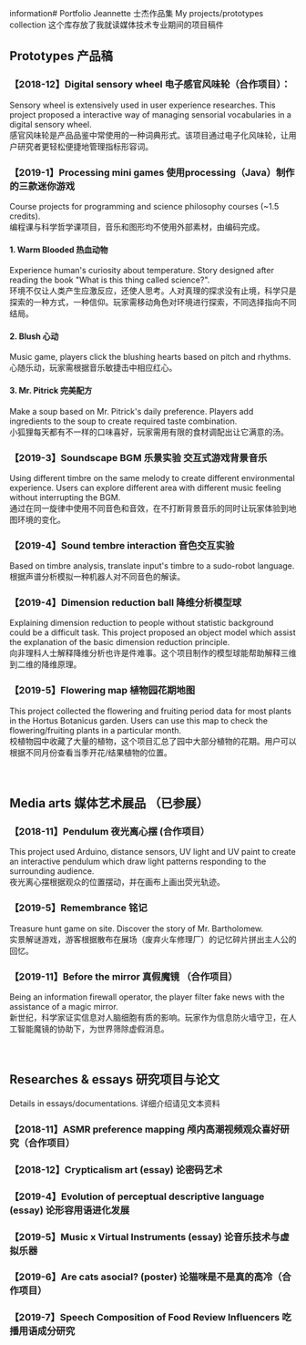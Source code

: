 information# Portfolio Jeannette 士杰作品集
My projects/prototypes collection
这个库存放了我就读媒体技术专业期间的项目稿件
<br>
## Prototypes 产品稿

### 【2018-12】Digital sensory wheel 电子感官风味轮（合作项目）：
Sensory wheel is extensively used in user experience researches. This project proposed a interactive way of managing sensorial vocabularies in a digital sensory wheel. <br>
感官风味轮是产品品鉴中常使用的一种词典形式。该项目通过电子化风味轮，让用户研究者更轻松便捷地管理指标形容词。
<br>
### 【2019-1】Processing mini games 使用processing（Java）制作的三款迷你游戏
Course projects for programming and science philosophy courses (~1.5 credits).<br>
编程课与科学哲学课项目，音乐和图形均不使用外部素材，由编码完成。
#### 1. Warm Blooded 热血动物
Experience human's curiosity about temperature. Story designed after reading the book "What is this thing called science?". <br>
环境不仅让人类产生应激反应，还使人思考。人对真理的探求没有止境，科学只是探索的一种方式，一种信仰。玩家需移动角色对环境进行探索，不同选择指向不同结局。
#### 2. Blush 心动
Music game, players click the blushing hearts based on pitch and rhythms.<br>
心随乐动，玩家需根据音乐敏捷击中相应红心。
#### 3. Mr. Pitrick 完美配方
Make a soup based on Mr. Pitrick's daily preference. Players add ingredients to the soup to create required taste combination.<br>
小狐狸每天都有不一样的口味喜好，玩家需用有限的食材调配出让它满意的汤。
<br>
### 【2019-3】Soundscape BGM 乐景实验 交互式游戏背景音乐
Using different timbre on the same melody to create different environmental experience. Users can explore different area with different music feeling without interrupting the BGM.<br>
通过在同一旋律中使用不同音色和音效，在不打断背景音乐的同时让玩家体验到地图环境的变化。
<br>
### 【2019-4】Sound tembre interaction 音色交互实验
Based on timbre analysis, translate input's timbre to a sudo-robot language.<br>
根据声谱分析模拟一种机器人对不同音色的解读。
<br>
### 【2019-4】Dimension reduction ball 降维分析模型球
Explaining dimension reduction to people without statistic background could be a difficult task. This project proposed an object model which assist the explanation of the basic dimension reduction principle. <br>
向非理科人士解释降维分析也许是件难事。这个项目制作的模型球能帮助解释三维到二维的降维原理。
<br>
### 【2019-5】Flowering map 植物园花期地图
This project collected the flowering and fruiting period data for most plants in the Hortus Botanicus garden. Users can use this map to check the flowering/fruiting plants in a particular month. <br>
校植物园中收藏了大量的植物，这个项目汇总了园中大部分植物的花期。用户可以根据不同月份查看当季开花/结果植物的位置。
<br><br><br>
## Media arts 媒体艺术展品 （已参展）

### 【2018-11】Pendulum 夜光离心摆 (合作项目）
This project used Arduino, distance sensors, UV light and UV paint to create an interactive pendulum which draw light patterns responding to the surrounding audience.<br>
夜光离心摆根据观众的位置摆动，并在画布上画出荧光轨迹。
<br>
### 【2019-5】Remembrance 铭记
Treasure hunt game on site. Discover the story of Mr. Bartholomew.<br>
实景解谜游戏，游客根据散布在展场（废弃火车修理厂）的记忆碎片拼出主人公的回忆。
<br>
### 【2019-11】Before the mirror 真假魔镜 （合作项目）
Being an information firewall operator, the player filter fake news with the assistance of a magic mirror.<br>
新世纪，科学家证实信息对人脑细胞有质的影响。玩家作为信息防火墙守卫，在人工智能魔镜的协助下，为世界筛除虚假消息。
<br><br><br>
## Researches & essays 研究项目与论文
Details in essays/documentations.
详细介绍请见文本资料
### 【2018-11】ASMR preference mapping 颅内高潮视频观众喜好研究（合作项目）
### 【2018-12】Crypticalism art (essay) 论密码艺术
### 【2019-4】Evolution of perceptual descriptive language (essay) 论形容用语进化发展
### 【2019-5】Music x Virtual Instruments (essay) 论音乐技术与虚拟乐器
### 【2019-6】Are cats asocial? (poster) 论猫咪是不是真的高冷（合作项目）
### 【2019-7】Speech Composition of Food Review Influencers 吃播用语成分研究
